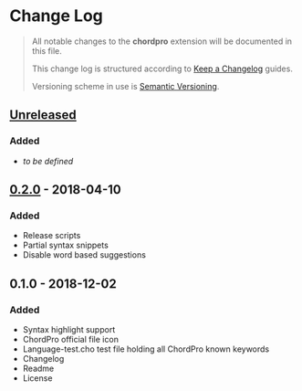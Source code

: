 # Change Log

> All notable changes to the **chordpro** extension will be documented in this file.
>
> This change log is structured according to [Keep a Changelog](https://keepachangelog.com/en/1.0.0/) guides.
>
> Versioning scheme in use is [Semantic Versioning](https://semver.org/spec/v2.0.0.html).

## [Unreleased]

### Added

- _to be defined_

## [0.2.0] - 2018-04-10

### Added

- Release scripts
- Partial syntax snippets
- Disable word based suggestions

## 0.1.0 - 2018-12-02

### Added

- Syntax highlight support
- ChordPro official file icon
- Language-test.cho test file holding all ChordPro known keywords
- Changelog
- Readme
- License

[unreleased]: https://github.com/ricardomfmsousa/vscode-chordpro/compare/0.2.0...HEAD
[0.2.0]: https://github.com/ricardomfmsousa/vscode-chordpro/compare/0.1.0...0.2.0
